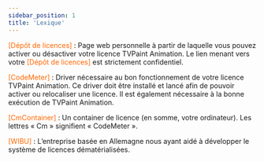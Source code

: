 ```yaml
---
sidebar_position: 1
title: 'Lexique'
---
```


<p><font color="#FE6700">[Dépôt de licences]</font> : Page web personnelle à partir de laquelle vous pouvez activer ou désactiver votre licence TVPaint Animation. Le lien menant vers votre <font color="#FE6700">[Dépôt de licences]</font> est strictement confidentiel.</p>

<p><font color="#FE6700">[CodeMeter]</font> : Driver nécessaire au bon fonctionnement de votre licence TVPaint Animation. Ce driver doit être installé et lancé afin de pouvoir activer ou relocaliser une licence. Il est également nécessaire à la bonne exécution de TVPaint Animation.</p>

<p><font color="#FE6700">[CmContainer]</font> : Un container de licence (en somme, votre ordinateur). Les lettres « Cm » signifient « CodeMeter ».</p>

<p><font color="#FE6700">[WIBU]</font> : L’entreprise basée en Allemagne nous ayant aidé à développer le système de licences dématérialisées.</p>
